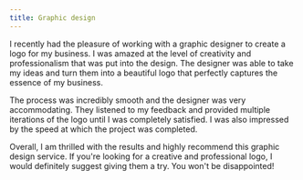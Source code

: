 ```yaml
---
title: Graphic design
---
```


I recently had the pleasure of working with a graphic designer to create a logo for my business. I was amazed at the level of creativity and professionalism that was put into the design. The designer was able to take my ideas and turn them into a beautiful logo that perfectly captures the essence of my business.

The process was incredibly smooth and the designer was very accommodating. They listened to my feedback and provided multiple iterations of the logo until I was completely satisfied. I was also impressed by the speed at which the project was completed.

Overall, I am thrilled with the results and highly recommend this graphic design service. If you're looking for a creative and professional logo, I would definitely suggest giving them a try. You won't be disappointed!